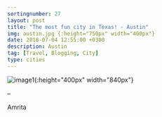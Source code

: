 ```yaml
---
sortingnumber: 27
layout: post
title: "The most fun city in Texas! - Austin"
img: austin.jpg {:height="750px" width="400px"}
date: 2018-07-04 12:55:00 +0300
description: Austin
tag: [Travel, Blogging, City]
type: cities
---
```




![image1]({{site.baseurl}}/assets/img/austin/10.jpg){:height="400px" width="840px"}











–

Amrita
